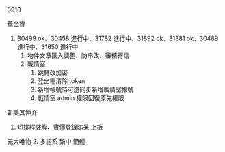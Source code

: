 0910

華金資

1. 30499 ok、30458 進行中、31782 進行中、31892 ok、31381 ok、30489 進行中、31650 進行中
   1. 物件文章匯入調整、防串改、審核寄信
   2. 戰情室
      1. 跳轉改加密
      2. 登出需清除 token
      4. 新增帳號時可選同步新增戰情室帳號
      5. 戰情室 admin 權限回復原先權限

新美其仲介
   1. 短排程註解、實價登錄防呆 上板

元大唯物
   2. 多語系 繁中 簡體
